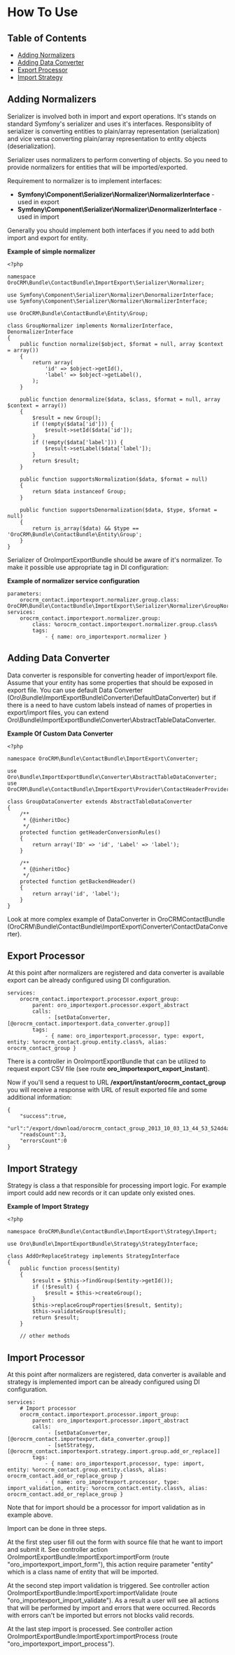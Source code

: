 How To Use
==========

Table of Contents
-----------------
 - [Adding Normalizers](#adding-normalizers)
 - [Adding Data Converter](#adding-data-converter)
 - [Export Processor](#export-processor)
 - [Import Strategy](#import-strategy)

Adding Normalizers
------------------

Serializer is involved both in import and export operations. It's stands on standard Symfony's serializer and uses
it's interfaces. Responsiblity of serializer is converting entities to plain/array representation (serialization)
and vice versa converting plain/array representation to entity objects (deserialization).

Serializer uses normalizers to perform converting of objects. So you need to provide normalizers for entities that
will be imported/exported.

Requirement to normalizer is to implement interfaces:
* **Symfony\Component\Serializer\Normalizer\NormalizerInterface** - used in export
* **Symfony\Component\Serializer\Normalizer\DenormalizerInterface** - used in import

Generally you should implement both interfaces if you need to add both import and export for entity.

**Example of simple normalizer**

```
<?php

namespace OroCRM\Bundle\ContactBundle\ImportExport\Serializer\Normalizer;

use Symfony\Component\Serializer\Normalizer\DenormalizerInterface;
use Symfony\Component\Serializer\Normalizer\NormalizerInterface;

use OroCRM\Bundle\ContactBundle\Entity\Group;

class GroupNormalizer implements NormalizerInterface, DenormalizerInterface
{
    public function normalize($object, $format = null, array $context = array())
    {
        return array(
            'id' => $object->getId(),
            'label' => $object->getLabel(),
        );
    }

    public function denormalize($data, $class, $format = null, array $context = array())
    {
        $result = new Group();
        if (!empty($data['id'])) {
            $result->setId($data['id']);
        }
        if (!empty($data['label'])) {
            $result->setLabel($data['label']);
        }
        return $result;
    }

    public function supportsNormalization($data, $format = null)
    {
        return $data instanceof Group;
    }

    public function supportsDenormalization($data, $type, $format = null)
    {
        return is_array($data) && $type == 'OroCRM\Bundle\ContactBundle\Entity\Group';
    }
}

```

Serializer of OroImportExportBundle should be aware of it's normalizer. To make it possible use appropriate tag in DI
configuration:

**Example of normalizer service configuration**

```
parameters:
    orocrm_contact.importexport.normalizer.group.class: OroCRM\Bundle\ContactBundle\ImportExport\Serializer\Normalizer\GroupNormalizer
services:
    orocrm_contact.importexport.normalizer.group:
        class: %orocrm_contact.importexport.normalizer.group.class%
        tags:
            - { name: oro_importexport.normalizer }
```


Adding Data Converter
---------------------

Data converter is responsible for converting header of import/export file. Assume that your entity has some properties
that should be exposed in export file. You can use default Data Converter
(Oro\Bundle\ImportExportBundle\Converter\DefaultDataConverter) but if there is a need to have custom labels instead of
names of properties in export/import files, you can extend Oro\Bundle\ImportExportBundle\Converter\AbstractTableDataConverter.

**Example Of Custom Data Converter**

```
<?php

namespace OroCRM\Bundle\ContactBundle\ImportExport\Converter;

use Oro\Bundle\ImportExportBundle\Converter\AbstractTableDataConverter;
use OroCRM\Bundle\ContactBundle\ImportExport\Provider\ContactHeaderProvider;

class GroupDataConverter extends AbstractTableDataConverter
{
    /**
     * {@inheritDoc}
     */
    protected function getHeaderConversionRules()
    {
        return array('ID' => 'id', 'Label' => 'label');
    }

    /**
     * {@inheritDoc}
     */
    protected function getBackendHeader()
    {
        return array('id', 'label');
    }
}

```

Look at more complex example of DataConverter in OroCRMContactBundle
(OroCRM\Bundle\ContactBundle\ImportExport\Converter\ContactDataConverter).


Export Processor
----------------

At this point after normalizers are registered and data converter is available export can be already configured using
DI configuration.

```
services:
    orocrm_contact.importexport.processor.export_group:
        parent: oro_importexport.processor.export_abstract
        calls:
             - [setDataConverter, [@orocrm_contact.importexport.data_converter.group]]
        tags:
            - { name: oro_importexport.processor, type: export, entity: %orocrm_contact.group.entity.class%, alias: orocrm_contact_group }
```

There is a controller in OroImportExportBundle that can be utilized to request export CSV file
(see route **oro_importexport_export_instant**).

Now if you'll send a request to URL **/export/instant/orocrm_contact_group** you will receive a response with URL
of result exported file and some additional information:

```
{
    "success":true,
    "url":"/export/download/orocrm_contact_group_2013_10_03_13_44_53_524d4aa53ffb9.csv",
    "readsCount":3,
    "errorsCount":0
}
```

Import Strategy
---------------

Strategy is class a that responsible for processing import logic. For example import could add new records or
it can update only existed ones.


**Example of Import Strategy**

```
<?php

namespace OroCRM\Bundle\ContactBundle\ImportExport\Strategy\Import;

use Oro\Bundle\ImportExportBundle\Strategy\StrategyInterface;

class AddOrReplaceStrategy implements StrategyInterface
{
    public function process($entity)
    {
        $result = $this->findGroup($entity->getId());
        if (!$result) {
            $result = $this->createGroup();
        }
        $this->replaceGroupProperties($result, $entity);
        $this->validateGroup($result);
        return $result;
    }

    // other methods
```

Import Processor
----------------

At this point after normalizers are registered, data converter is available and strategy is implemented import can be
already configured using DI configuration.

```
services:
    # Import processor
    orocrm_contact.importexport.processor.import_group:
        parent: oro_importexport.processor.import_abstract
        calls:
             - [setDataConverter, [@orocrm_contact.importexport.data_converter.group]]
             - [setStrategy, [@orocrm_contact.importexport.strategy.import.group.add_or_replace]]
        tags:
            - { name: oro_importexport.processor, type: import, entity: %orocrm_contact.group.entity.class%, alias: orocrm_contact.add_or_replace_group }
            - { name: oro_importexport.processor, type: import_validation, entity: %orocrm_contact.entity.class%, alias: orocrm_contact.add_or_replace_group }
```

Note that for import should be a processor for import validation as in example above.

Import can be done in three steps.

At the first step user fill out the form with source file that he want to import and submit it. See controller action
OroImportExportBundle:ImportExport:importForm (route "oro_importexport_import_form"), this action require parameter
"entity" which is a class name of entity that will be imported.

At the second step import validation is triggered. See controller action OroImportExportBundle:ImportExport:importValidate
(route "oro_importexport_import_validate"). As a result a user will see all actions that will be performed by import and
errors that were occurred. Records with errors can't be imported but errors not blocks valid records.

At the last step import is processed. See controller action OroImportExportBundle:ImportExport:importProcess
(route "oro_importexport_import_process").
